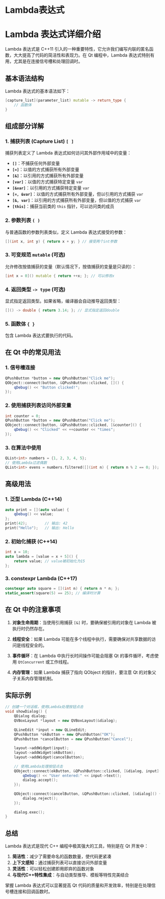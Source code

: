 # Lambda表达式



# Lambda 表达式详细介绍

Lambda 表达式是 C++11 引入的一种重要特性，它允许我们编写内联的匿名函数，大大提高了代码的简洁性和表现力。在 Qt 编程中，Lambda 表达式特别有用，尤其是在连接信号槽和处理回调时。

## 基本语法结构

Lambda 表达式的基本语法如下：

```cpp
[capture_list](parameter_list) mutable -> return_type {
    // 函数体
}
```

## 组成部分详解

### 1. 捕获列表 (Capture List) `[ ]`

捕获列表定义了 Lambda 表达式如何访问其外部作用域中的变量：

- **`[]`**：不捕获任何外部变量
- **`[=]`**：以值的方式捕获所有外部变量
- **`[&]`**：以引用的方式捕获所有外部变量
- **`[var]`**：以值的方式捕获特定变量 `var`
- **`[&var]`**：以引用的方式捕获特定变量 `var`
- **`[=, &var]`**：以值的方式捕获所有外部变量，但以引用的方式捕获 `var`
- **`[&, var]`**：以引用的方式捕获所有外部变量，但以值的方式捕获 `var`
- **`[this]`**：捕获当前类的 `this` 指针，可以访问类的成员

### 2. 参数列表 `( )`

与普通函数的参数列表类似，定义 Lambda 表达式接受的参数：

```cpp
[](int x, int y) { return x + y; } // 接受两个int参数
```

### 3. 可变规范 `mutable` (可选)

允许修改按值捕获的变量（默认情况下，按值捕获的变量是只读的）：

```cpp
[int x = 0]() mutable { return ++x; }; // 可以修改x
```

### 4. 返回类型 `-> type` (可选)

显式指定返回类型。如果省略，编译器会自动推导返回类型：

```cpp
[]() -> double { return 3.14; }; // 显式指定返回double
```

### 5. 函数体 `{ }`

包含 Lambda 表达式要执行的代码。

## 在 Qt 中的常见用法

### 1. 信号槽连接

```cpp
QPushButton *button = new QPushButton("Click me");
QObject::connect(button, &QPushButton::clicked, []() {
    qDebug() << "Button clicked!";
});
```

### 2. 使用捕获列表访问外部变量

```cpp
int counter = 0;
QPushButton *button = new QPushButton("Click me");
QObject::connect(button, &QPushButton::clicked, [&counter]() {
    qDebug() << "Clicked" << ++counter << "times";
});
```

### 3. 在算法中使用

```cpp
QList<int> numbers = {1, 2, 3, 4, 5};
// 使用Lambda过滤偶数
QList<int> evens = numbers.filtered([](int n) { return n % 2 == 0; });
```

## 高级用法

### 1. 泛型 Lambda (C++14)

```cpp
auto print = [](auto value) {
    qDebug() << value;
};
print(42);        // 输出: 42
print("Hello");   // 输出: Hello
```

### 2. 初始化捕获 (C++14)

```cpp
int x = 10;
auto lambda = [value = x + 5]() { 
    return value; // value被初始化为15
};
```

### 3. constexpr Lambda (C++17)

```cpp
constexpr auto square = [](int n) { return n * n; };
static_assert(square(5) == 25); // 编译时计算
```

## 在 Qt 中的注意事项

1. **对象生命周期**：当使用引用捕获 `[&]` 时，要确保被引用的对象在 Lambda 被执行时仍然存在。

2. **线程安全**：如果 Lambda 可能在多个线程中执行，需要确保对共享数据的访问是线程安全的。

3. **事件循环**：在 Lambda 中执行长时间操作可能会阻塞 Qt 的事件循环，考虑使用 `QtConcurrent` 或工作线程。

4. **内存管理**：如果 Lambda 捕获了指向 QObject 的指针，要注意 Qt 的对象父子关系内存管理机制。

## 实际示例

```cpp
// 创建一个对话框，使用Lambda处理按钮点击
void showDialog() {
    QDialog dialog;
    QVBoxLayout *layout = new QVBoxLayout(&dialog);
    
    QLineEdit *input = new QLineEdit;
    QPushButton *okButton = new QPushButton("OK");
    QPushButton *cancelButton = new QPushButton("Cancel");
    
    layout->addWidget(input);
    layout->addWidget(okButton);
    layout->addWidget(cancelButton);
    
    // 使用Lambda处理按钮点击
    QObject::connect(okButton, &QPushButton::clicked, [&dialog, input]() {
        qDebug() << "User entered:" << input->text();
        dialog.accept();
    });
    
    QObject::connect(cancelButton, &QPushButton::clicked, [&dialog]() {
        dialog.reject();
    });
    
    dialog.exec();
}
```

## 总结

Lambda 表达式是现代 C++ 编程中极其强大的工具，特别是在 Qt 开发中：

1. **简洁性**：减少了需要命名的函数数量，使代码更紧凑
2. **上下文感知**：通过捕获列表可以直接访问外部变量
3. **灵活性**：可以轻松创建即用即弃的函数对象
4. **与现代C++特性集成**：与自动类型推导、模板等特性完美结合

掌握 Lambda 表达式可以显著提高 Qt 代码的质量和开发效率，特别是在处理信号槽连接和回调函数时。
